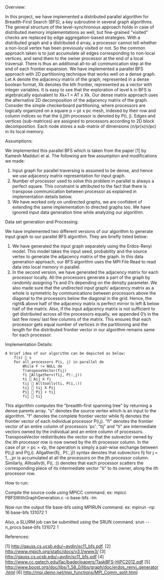 Overview:

In this project, we have implemented a distributed parallel algorithm for Breadth-First Search (BFS), a key subroutine in several graph algorithms. The general structure of the level-synchronous approach holds in case of distributed memory implementations as well, but fine-grained "visited" checks are replaced by edge aggregation-based strategies. With a distributed graph and a distributed d array, a processor cannot tell whether a non-local vertex has been previously visited or not. So the common approach taken is to just accumulate all edges corresponding to non-local vertices, and send them to the owner processor at the end of a local traversal. There is thus an additional all-to-all communication step at the end of each frontier expansion.
We have implemented a parallel BFS approach with 2D partitioning technique that works well on a dense graph. Let A denote the adjacency matrix of the graph, represented in a dense boolean format, Xk denotes the kth frontier, represented as a vector with integer variables. It is easy to see that the exploration of level k in BFS is algebraically equivalent to Xk+1 = AT x Xk.
Our dense matrix approach uses the alternative 2D decomposition of the adjacency matrix of the graph. Consider the simple checkerboard partitioning, where processors are logically organized on a square p = pr x pc mesh, indexed by their row and column indices so that the (i,j)th processor is denoted by P(i, j). Edges and vertices (sub-matrices) are assigned to processors according to 2D block decomposition. Each node stores a sub-matrix of dimensions (n/pr)x(n/pc) in its local memory. 

Assumptions:

We implemented this parallel BFS which is taken from the paper [1] by Kamesh Madduri et al. The following are few assumption and modifications we made:
1)	Input graph for parallel traversing is assumed to be dense, and hence we use adjacency matrix representation for input graph.
2)	Number of processor used to solve this problem in parallel is always a perfect square. This constraint is attributed to the fact that there is transpose communication between processor as explained in implementation details below.
3)	We have worked only on undirected graphs, we are confident of extending the same implementation to directed graphs too.
We have ignored input data generation time while analyzing our algorithm.

Data set generation and Processing:

We have implemented two different versions of our algorithm to generate input graph to our parallel BFS algorithm. They are briefly listed below:
1.	We have generated the input graph separately using the Erdos-Renyi model. This model takes the input seed, probability and the source vertex to generate the adjacency matrix of the graph. In this data generation approach, our BFS algorithm uses the MPI File Read to read data into local memory in parallel.
2.	In the second version, we have generated the adjacency matrix for each processor locally. All the processors generate a part of the graph by randomly assigning 1’s and 0’s depending on the density parameter. We also made sure that the undirected input graph/ adjacency matrix as a whole is symmetric by communications between processors above the diagonal to the processors below the diagonal in the grid. Hence, the right& above half of the adjacency matrix is perfect mirror to left & below half of the matrix.
Also, if the input adjacency matrix is not sufficient to get distributed across all the processors equally, we appended 0’s in the last few rows/ last few columns of the matrix. This ensures that each processor gets equal number of vertices in the partitioning and the length for the distributed frontier vector in our algorithm remains same for each processor.

Implementation Details:

	A brief idea of our algorithm can be depicted as below:
		f(s)  s
		For all processors P(i, j) in parallel do
			While F != NULL do
			TransposeVector(fij)
			fi Allgatherv(fij, P(:,j))
			ti  Aij X fi
			tij  Alltoallv(ti, P(i,:))
			tij  tij X Pij
			Pij  Pij + tij
			fij  tij
This algorithm computes the "breadth-first spanning tree" by returning a dense parents array. "s" denotes the source vertex which is an input to the algorithm. "f" denotes the complete frontier vector while fij denotes the frontier vector of each individual processor P(i,j). "fi" denotes the frontier vector of an entire column of processors 'pc'. "tij" and "ti" are intermediate vectors owned by the individual and an entire column of processors. TransposeVector redistributes the vector so that the subvector owned by the ith processor row is now owned by the ith processor column. In the case of pr = pc = √p, the operation is simply a pair-wise exchange between P(i,j) and P(j,i). Allgather(fij , P(:, j)) syntax denotes that subvectors fij for j = 1,..,pr is accumulated at all the processors on the jth processor column. Similarly, Alltoallv(ti, P(i, :)) denotes that each processor scatters the corresponding piece of its intermediate vector "ti" to its owner, along the ith processor row.

How to run:

Compile the source code using MPICC command.
ex: mpicc PBFSWithGraphGeneration.c -o base-bfs -lm

Now run the output file base-bfs using MPIRUN command.
ex: mpirun -np 16 base-bfs 131072 1

Also, a SLURM job can be submitted using the SRUN command.
srun --n_procs base-bfs 131072 1


References:

[1] http://gauss.cs.ucsb.edu/~aydin/sc11_bfs.pdf.
[2] http://www.mpich.org/static/docs/v3.1/www3/
[3] http://gauss.cs.ucsb.edu/~aydin/sc11_bfs.pdf
[4] http://www.cc.gatech.edu/fac/bader/papers/TaskBFS-HiPC2012.pdf
[5] http://www.boost.org/doc/libs/1_58_0/libs/graph/doc/erdos_renyi_generator.html
[6] http://mpi.deino.net/mpi_functions/MPI_Comm_split.html
